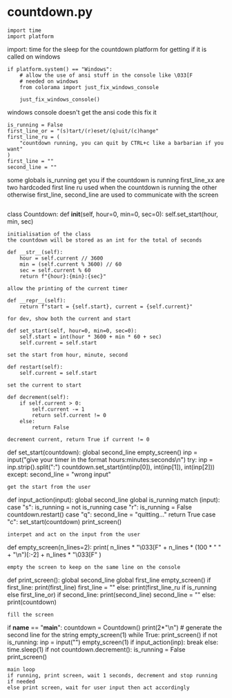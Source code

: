 # countdown.py
```
import time
import platform
```
import:
time for the sleep for the countdown
platform for getting if it is called on windows
```
if platform.system() == "Windows":
    # allow the use of ansi stuff in the console like \033[F
    # needed on windows
    from colorama import just_fix_windows_console

    just_fix_windows_console()
```
windows console doesn't get the ansi code this fix it
```
is_running = False
first_line_or = "(s)tart/(r)eset/(q)uit/(c)hange"
first_line_ru = (
    "countdown running, you can quit by CTRL+c like a barbarian if you want"
)
first_line = ""
second_line = ""
```
some globals
is_running get you if the countdown is running
first_line_xx are two hardcoded first line ru used when the countdown is running the other otherwise
first_line, second_line are used to communicate with the screen 
```
```
class Countdown:
    def __init__(self, hour=0, min=0, sec=0):
        self.set_start(hour, min, sec)
```
initialisation of the class
the countdown will be stored as an int for the total of seconds
```
    def __str__(self):
        hour = self.current // 3600
        min = (self.current % 3600) // 60
        sec = self.current % 60
        return f"{hour}:{min}:{sec}"
```
allow the printing of the current timer
```
    def __repr__(self):
        return f"start = {self.start}, current = {self.current}"
```
for dev, show both the current and start
```
    def set_start(self, hour=0, min=0, sec=0):
        self.start = int(hour * 3600 + min * 60 + sec)
        self.current = self.start
```
set the start from hour, minute, second
```
    def restart(self):
        self.current = self.start
```
set the current to start
```
    def decrement(self):
        if self.current > 0:
            self.current -= 1
            return self.current != 0
        else:
            return False
```
decrement current, return True if current != 0
```
def set_start(countdown):
    global second_line
    empty_screen()
    inp = input("give your timer in the format hours:minutes:seconds\n")
    try:
        inp = inp.strip().split(":")
        countdown.set_start(int(inp[0]), int(inp[1]), int(inp[2]))
    except:
        second_line = "wrong input"
```
get the start from the user
```
def input_action(input):
    global second_line
    global is_running
    match (input):
        case "s":
            is_running = not is_running
        case "r":
            is_running = False
            countdown.restart()
        case "q":
            second_line = "quitting..."
            return True
        case "c":
            set_start(countdown)
    print_screen()
```
interpet and act on the input from the user
```
def empty_screen(n_lines=2):
    print(
        n_lines * "\033[F"
        + n_lines * (100 * " " + "\n")[:-2]
        + n_lines * "\033[F"
    )
```
empty the screen to keep on the same line on the console
```
def print_screen():
    global second_line
    global first_line
    empty_screen()
    if first_line:
        print(first_line)
        first_line = ""
    else:
        print(first_line_ru if is_running else first_line_or)
    if second_line:
        print(second_line)
        second_line = ""
    else:
        print(countdown)
```
fill the screen
```
if __name__ == "__main__":
    countdown = Countdown()
    print(2*"\n")  # generate the second line for the string
    empty_screen(1)
    while True:
        print_screen()
        if not is_running:
            inp = input("")
            empty_screen(1)
            if input_action(inp):
                break
        else:
            time.sleep(1)
            if not countdown.decrement():
                is_running = False
    print_screen()
```
main loop
if running, print screen, wait 1 seconds, decrement and stop running if needed
else print screen, wait for user input then act accordingly
